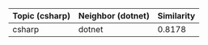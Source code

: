 | Topic (csharp) | Neighbor (dotnet) | Similarity |
|-------------|-------------------|------------|
| csharp | dotnet | 0.8178 |

